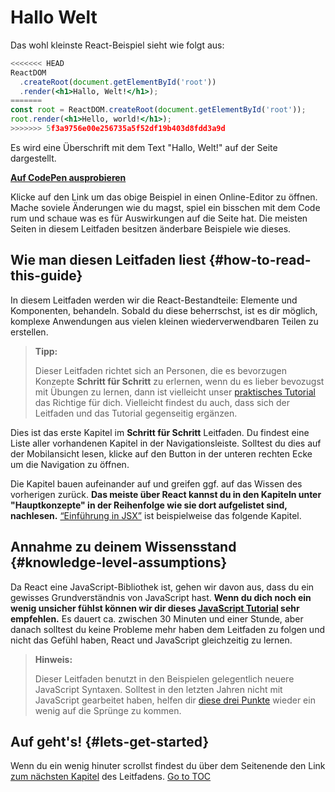 
# Hallo Welt


Das wohl kleinste React-Beispiel sieht wie folgt aus:

```jsx
<<<<<<< HEAD
ReactDOM
  .createRoot(document.getElementById('root'))
  .render(<h1>Hallo, Welt!</h1>);
=======
const root = ReactDOM.createRoot(document.getElementById('root'));
root.render(<h1>Hello, world!</h1>);
>>>>>>> 5f3a9756e00e256735a5f52df19b403d8fdd3a9d
```

Es wird eine Überschrift mit dem Text "Hallo, Welt!" auf der Seite dargestellt.

**[Auf CodePen ausprobieren](https://codepen.io/gaearon/pen/rrpgNB?editors=1010)**

Klicke auf den Link um das obige Beispiel in einen Online-Editor zu öffnen.
Mache soviele Änderungen wie du magst, spiel ein bisschen mit dem Code rum und schaue was es für Auswirkungen auf die Seite hat.
Die meisten Seiten in diesem Leitfaden besitzen änderbare Beispiele wie dieses.


## Wie man diesen Leitfaden liest {#how-to-read-this-guide}

In diesem Leitfaden werden wir die React-Bestandteile: Elemente und Komponenten, behandeln.
Sobald du diese beherrschst, ist es dir möglich, komplexe Anwendungen aus vielen kleinen wiederverwendbaren Teilen zu erstellen.

>**Tipp:**
>
>Dieser Leitfaden richtet sich an Personen, die es bevorzugen Konzepte **Schritt für Schritt** zu erlernen, wenn du es lieber bevozugst
>mit Übungen zu lernen, dann ist vielleicht unser [praktisches Tutorial](/tutorial/tutorial.html) das Richtige für dich.
>Vielleicht findest du auch, dass sich der Leitfaden und das Tutorial gegenseitig ergänzen.

Dies ist das erste Kapitel im **Schritt für Schritt** Leitfaden. Du findest eine Liste aller vorhandenen Kapitel in der Navigationsleiste.
Solltest du dies auf der Mobilansicht lesen, klicke auf den Button in der unteren rechten Ecke um die Navigation zu öffnen.

Die Kapitel bauen aufeinander auf und greifen ggf. auf das Wissen des vorherigen zurück. **Das meiste über React kannst du in den Kapiteln unter "Hauptkonzepte" in der Reihenfolge wie sie dort aufgelistet sind, nachlesen.** [“Einführung in JSX”](./introducing-jsx.html) ist beispielweise das folgende Kapitel.

## Annahme zu deinem Wissensstand {#knowledge-level-assumptions}

Da React eine JavaScript-Bibliothek ist, gehen wir davon aus, dass du ein gewisses Grundverständnis von JavaScript hast.
**Wenn du dich noch ein wenig unsicher fühlst können wir dir dieses [JavaScript Tutorial](https://developer.mozilla.org/de/docs/Web/JavaScript/Eine_Wiedereinfuehrung_in_JavaScript) sehr empfehlen.**
Es dauert ca. zwischen 30 Minuten und einer Stunde, aber danach solltest du keine Probleme mehr haben dem Leitfaden zu folgen
und nicht das Gefühl haben, React und JavaScript gleichzeitig zu lernen.

>**Hinweis:**
>
>Dieser Leitfaden benutzt in den Beispielen gelegentlich neuere JavaScript Syntaxen. Solltest in den letzten Jahren nicht mit JavaScript gearbeitet haben, helfen dir [diese drei Punkte](https://gist.github.com/gaearon/683e676101005de0add59e8bb345340c) wieder ein wenig auf die Sprünge zu kommen.

## Auf geht's! {#lets-get-started}

Wenn du ein wenig hinuter scrollst findest du über dem Seitenende den Link [zum nächsten Kapitel](./introducing-jsx.html) des Leitfadens.
<span style="float: footnote;"><a href="./index.html#toc">Go to TOC</a></span>

